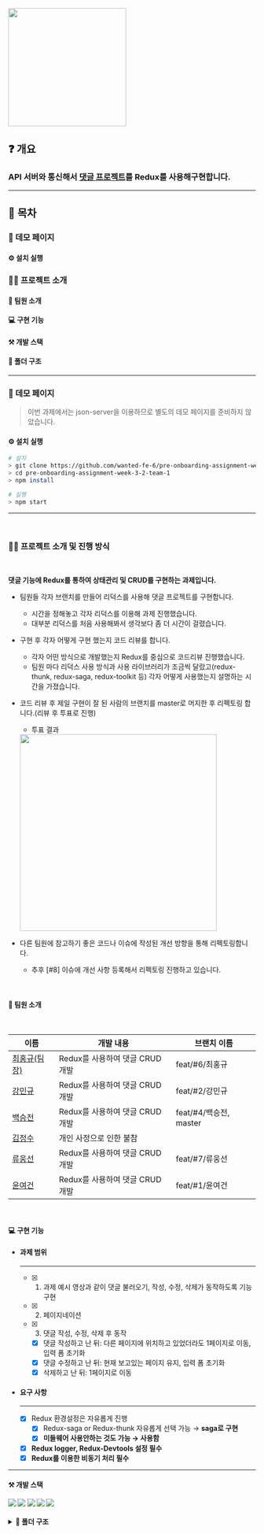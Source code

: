 ## <img src='https://user-images.githubusercontent.com/85447054/190890328-ba527a9c-6216-46e9-8e7e-45437174f0f6.png' width='240'/>

## ❓ 개요

### API 서버와 통신해서 [댓글 프로젝트](https://younuk.notion.site/a8d75feeb90040a1b64bef5944664969)를  Redux를 사용해구현합니다.  


---

## 📜 목차

### 🔗 데모 페이지

#### ⚙️ 설치 실행

### 💁‍♂️ 프로젝트 소개

#### 🤝 팀원 소개

#### 💻 구현 기능

#### ⚒️ 개발 스택

#### 🌲 폴더 구조

---

### 🔗 데모 페이지

> 이번 과제에서는 json-server을 이용하므로 별도의 데모 페이지를 준비하지 않았습니다.

#### ⚙️ 설치 실행

```bash
# 설치
> git clone https://github.com/wanted-fe-6/pre-onboarding-assignment-week-3-2-team-1.git
> cd pre-onboarding-assignment-week-3-2-team-1
> npm install

# 실행
> npm start
```

---
  <br/>
  
### 💁‍♂️ 프로젝트 소개 및 진행 방식

  <br/>

  **댓글 기능에 Redux를 통하여 상태관리 및 CRUD를 구현하는 과제입니다.**

  - 팀원들 각자 브랜치를 만들어 리덕스를 사용해 댓글 프로젝트를 구현합니다.
  
    - 시간을 정해놓고 각자 리덕스를 이용해 과제 진행했습니다.
    - 대부분 리덕스를 처음 사용해봐서 생각보다 좀 더 시간이 걸렸습니다.
  
  - 구현 후 각자 어떻게 구현 했는지 코드 리뷰를 합니다.
  
    - 각자 어떤 방식으로 개발했는지 Redux를 중심으로 코드리뷰 진행했습니다.
    - 팀원 마다 리덕스 사용 방식과 사용 라이브러리가 조금씩 달랐고(redux-thunk, redux-saga, redux-toolkit 등) 각자 어떻게 사용했는지 설명하는 시간을 가졌습니다.
  
  - 코드 리뷰 후 제일 구현이 잘 된 사람의 브랜치를 master로 머지한 후 리펙토링 합니다.(리뷰 후 투표로 진행)  
    - 투표 결과
     <img src="https://user-images.githubusercontent.com/77873651/190910947-49d00d18-e06f-4bd1-a68d-199e93a393d7.png"  width="400" />


  
  - 다른 팀원에 참고하기 좋은 코드나 이슈에 작성된 개선 방향을 통해 리펙토링합니다.
    - 추후 [#8] 이슈에 개선 사항 등록해서 리펙토링 진행하고 있습니다.
  
  
  
  
  
  <br/>
  
#### 🤝 팀원 소개

  <br/>

| 이름                                          | 개발 내용                       | 브랜치 이름        |
| --------------------------------------------- | ------------------------------- |-------------- |
| [최홍규(팀장)](https://github.com/gomgun-lab) | Redux를 사용하여 댓글 CRUD 개발 |  feat/#6/최홍규
| [강민규](https://github.com/kagrin97)         | Redux를 사용하여 댓글 CRUD 개발 | feat/#2/강민규
| [백승전](https://github.com/BaikSeungJeon)    | Redux를 사용하여 댓글 CRUD 개발 | feat/#4/백승전, master
| [김정수](https://github.com/sunpl13)          | 개인 사정으로 인한 불참         |   
| [류웅선](https://github.com/unsnruu)          | Redux를 사용하여 댓글 CRUD 개발 | feat/#7/류웅선
| [윤여건](https://github.com/kunnyCode)        | Redux를 사용하여 댓글 CRUD 개발 | feat/#1/윤여건

  <br/>
  
#### 💻 구현 기능  

- #### 과제 범위

  ***

  - [x] 1. 과제 예시 영상과 같이 댓글 불러오기, 작성, 수정, 삭제가 동작하도록 기능 구현

  - [x] 2. 페이지네이션
  - [x] 3. 댓글 작성, 수정, 삭제 후 동작
    - [x] 댓글 작성하고 난 뒤: 다른 페이지에 위치하고 있었더라도 1페이지로 이동, 입력 폼 초기화
    - [x] 댓글 수정하고 난 뒤: 현재 보고있는 페이지 유지, 입력 폼 초기화
    - [x] 삭제하고 난 뒤: 1페이지로 이동  

- #### 요구 사항

  ***

  - [x] Redux 환경설정은 자유롭게 진행
    - [x] Redux-saga or Redux-thunk 자유롭게 선택 가능 &rarr; <b>saga로 구현</br>
    - [x] 미들웨어 사용안하는 것도 가능 &rarr; <b>사용함</br>

  - [x] Redux logger, Redux-Devtools 설정 필수
  - [x] Redux를 이용한 비동기 처리 필수

---  
  
#### ⚒️ 개발 스택  

<div>
<img src="https://img.shields.io/badge/React-61DAFB?style=for-the-badge&logo=react&logoColor=white"/>
<img src="https://img.shields.io/badge/Redux-764ABC?style=for-the-badge&logo=redux&logoColor=white"/>
<img src="https://img.shields.io/badge/Redux saga-999999?style=for-the-badge&logo=reduxsaga&logoColor=white"/>
<img src="https://img.shields.io/badge/JavaScript-F7DF1E?style=for-the-badge&logo=javascript&logoColor=white"/>
<img src="https://img.shields.io/badge/styled components-DB7093?style=for-the-badge&logo=styledcomponents&logoColor=white"/>
</div>  

<br/>
<details>
<summary> 🌲 폴더 구조  </summary>
<pre>
📦src
 ┣ 📂api
 ┃ ┗ 📜comment.js
 ┣ 📂components
 ┃ ┣ 📜CommentList.js
 ┃ ┣ 📜Form.js
 ┃ ┣ 📜PageList.js
 ┃ ┗ 📜Skeleton.js
 ┣ 📂containers
 ┃ ┣ 📜CommentListContainer.js
 ┃ ┣ 📜FormContainer.js
 ┃ ┗ 📜PageListContainer.js
 ┣ 📂redux
 ┃ ┣ 📂comment
 ┃ ┃ ┣ 📜saga.js
 ┃ ┃ ┗ 📜slice.js
 ┃ ┣ 📂form
 ┃ ┃ ┣ 📜saga.js
 ┃ ┃ ┗ 📜slice.js
 ┃ ┣ 📂pagination
 ┃ ┃ ┣ 📜saga.js
 ┃ ┃ ┗ 📜slice.js
 ┃ ┗ 📜index.js
 ┣ 📂store
 ┃ ┗ 📜index.js
 ┣ 📂util
 ┃ ┣ 📜async.utill.js
 ┃ ┗ 📜withError.util.js
 ┣ 📜App.js
 ┣ 📜index.js
 ┣ 📜logo.svg
 ┣ 📜reportWebVitals.js
 ┗ 📜setupTests.js
</pre>
</details>
